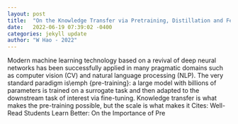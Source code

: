 ```yaml
---
layout: post
title:  "On the Knowledge Transfer via Pretraining, Distillation and Federated Learning"
date:   2022-06-19 07:39:02 -0400
categories: jekyll update
author: "W Hao - 2022"
---
```

Modern machine learning technology based on a revival of deep neural networks has been successfully applied in many pragmatic domains such as computer vision (CV) and natural language processing (NLP). The very standard paradigm is\emph {pre-training}: a large model with billions of parameters is trained on a surrogate task and then adapted to the downstream task of interest via fine-tuning. Knowledge transfer is what makes the pre-training possible, but the scale is what makes it 
Cites: Well-Read Students Learn Better: On the Importance of Pre